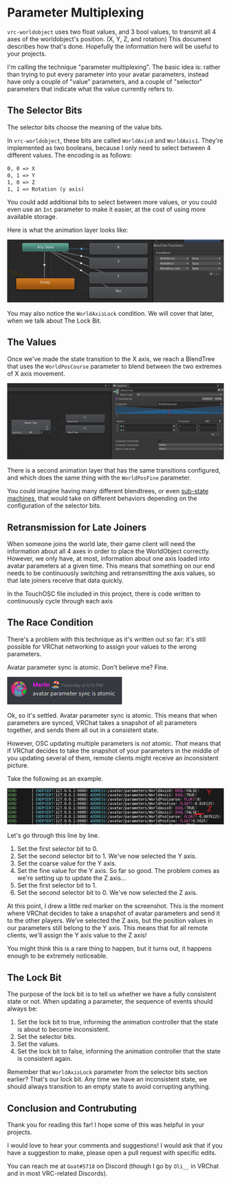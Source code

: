 # Parameter Multiplexing

`vrc-worldobject` uses two float values, and 3 bool values, to transmit all 4 axes of the worldobject's position. (X, Y, Z, and rotation)
This document describes how that's done. Hopefully the information here will be useful to your projects.

I'm calling the technique "parameter multiplexing".
The basic idea is: rather than trying to put every parameter into your avatar parameters,
instead have only a couple of "value" parameters, and a couple of "selector" parameters that indicate what the value currently refers to.

## The Selector Bits

The selector bits choose the meaning of the value bits.

In `vrc-worldobject`, these bits are called `WorldAxis0` and `WorldAxis1`.
They're implemented as two booleans, because I only need to select between 4 different values.
The encoding is as follows:

```text
0, 0 => X
0, 1 => Y
1, 0 => Z
1, 1 => Rotation (y axis)
```

You could add additional bits to select between more values, or you could even use an `Int` parameter to make it easier, at the cost of using more available storage.

Here is what the animation layer looks like:

![The transition for the X axis depends on both the WorldAxis0 and WorldAxis1 bits being true](images/x-axis-selector-bits.png)

You may also notice the `WorldAxisLock` condition. We will cover that later, when we talk about The Lock Bit.

## The Values

Once we've made the state transition to the X axis, we reach a BlendTree that uses the `WorldPosCourse` parameter to blend between the two extremes of X axis movement.

![blendtree](images/x-axis-blendtree.png)

There is a second animation layer that has the same transitions configured, and which does the same thing with the `WorldPosFine` parameter.

You could imagine having many different blendtrees, or even [sub-state machines](https://docs.unity3d.com/Manual/NestedStateMachines.html), that would take on different behaviors depending on the configuration of the selector bits.

## Retransmission for Late Joiners

When someone joins the world late, their game client will need the information about all 4 axes in order to place the WorldObject correctly.
However, we only have, at most, information about one axis loaded into avatar parameters at a given time.
This means that something on our end needs to be continuously switching and retransmitting the axis values, so that late joiners receive that data quickly.

In the TouchOSC file included in this project, there is code written to continuously cycle through each axis

## The Race Condition

There's a problem with this technique as it's written out so far: it's still possible for VRChat networking to assign your values to the wrong parameters.

Avatar parameter sync is atomic. Don't believe me? Fine.

![Merlin on Discord: Avatar parameter sync is atomic.](images/parameter-sync-is-atomic.png)

Ok, so it's settled. Avatar parameter sync is atomic.
This means that when parameters are synced, VRChat takes a snapshot of all parameters together, and sends them all out in a consistent state.

However, OSC updating multiple parameters is *not* atomic.
*That* means that if VRChat decides to take the snapshot of your parameters in the middle of you updating several of them, remote clients might receive an inconsistent picture.

Take the following as an example.

![A screenshot of OSC messages, described line-by-line below](images/race-condition.png)

Let's go through this line by line.

1. Set the first selector bit to 0.
2. Set the second selector bit to 1. We've now selected the Y axis.
3. Set the coarse value for the Y axis.
4. Set the fine value for the Y axis. So far so good. The problem comes as we're setting up to update the Z axis...
5. Set the first selector bit to 1.
6. Set the second selector bit to 0. We've now selected the Z axis.

At this point, I drew a little red marker on the screenshot.
This is the moment where VRChat decides to take a snapshot of avatar parameters and send it to the other players.
We've selected the Z axis, but the position values in our parameters still belong to the Y axis.
This means that for all remote clients, we'll assign the Y axis value to the Z axis!

You might think this is a rare thing to happen, but it turns out, it happens enough to be extremely noticeable.

## The Lock Bit

The purpose of the lock bit is to tell us whether we have a fully consistent state or not.
When updating a parameter, the sequence of events should always be:

1. Set the lock bit to true, informing the animation controller that the state is about to become inconsistent.
2. Set the selector bits.
3. Set the values.
4. Set the lock bit to false, informing the animation controller that the state is consistent again.

Remember that `WorldAxisLock` parameter from the selector bits section earlier? That's our lock bit.
Any time we have an inconsistent state, we should always transition to an empty state to avoid corrupting anything.

## Conclusion and Contrubuting

Thank you for reading this far! I hope some of this was helpful in your projects.

I would love to hear your comments and suggestions!
I would ask that if you have a suggestion to make, please open a pull request with specific edits.

You can reach me at `Goat#5718` on Discord (though I go by `Oli__` in VRChat and in most VRC-related Discords).
